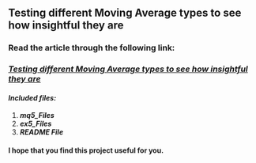 ## Testing different Moving Average types to see how insightful they are
### Read the article through the following link:
### ***[Testing different Moving Average types to see how insightful they are](https://www.mql5.com/en/articles/13130)***
#### ***Included files:***
1. ***mq5_Files***
2. ***ex5_Files***
3. ***README File***

#### I hope that you find this project useful for you.
